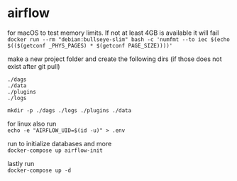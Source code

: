 # airflow
for macOS to test memory limits. If not at least 4GB is available it will fail  
`docker run --rm "debian:bullseye-slim" bash -c 'numfmt --to iec $(echo $(($(getconf _PHYS_PAGES) * $(getconf PAGE_SIZE))))'`


make a new project folder and create the following dirs (if those does not exist after git pull)  
```
./dags
./data
./plugins
./logs
```
   
`mkdir -p ./dags ./logs ./plugins ./data`  

for linux also run  
`echo -e "AIRFLOW_UID=$(id -u)" > .env`

run to initialize databases and more  
`docker-compose up airflow-init`

lastly run  
`docker-compose up -d`